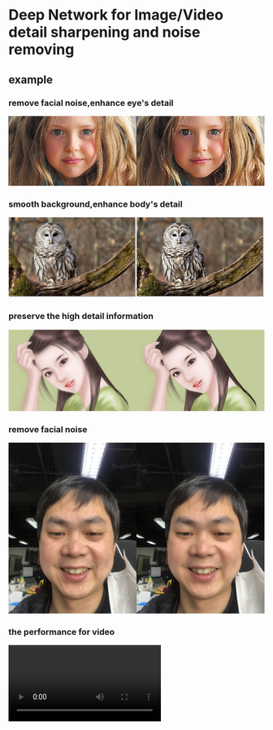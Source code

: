 # Deep Network for Image/Video detail sharpening and noise removing
## example
### remove facial noise,enhance eye's detail
![](./docs/enhance_1%20(2).jpg)
### smooth background,enhance body's detail
![](./docs/enhance_1%20(1).jpg)
### preserve the high detail information
![](./docs/enhance_1%20(3).jpg)
### remove facial noise
![](./docs/enhance_1%20(4).jpg)
### the performance for video
![](./docs/1586347400466825-converted.mp4)
<!-- <video src="./docs/1586347400466825-converted.mp4"  controls preload></video> -->



